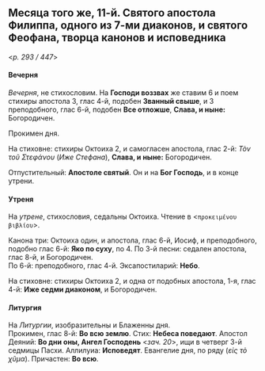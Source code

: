 
## Месяца того же, 11-й. Святого апостола Филиппа, одного из 7-ми диаконов, и святого Феофана, творца канонов и исповедника  

<*p. 293 / 447*>

#### Вечерня

*Вечерня*, не стихословим. На **Господи воззвах** же ставим 6 и поем стихиры апостола 3, глас 4-й, 
подобен **Званный свыше**, и 3 преподобного, глас 6-й, подобен **Все отложше**, 
**Слава, и ныне:** Богородичен. 

Прокимен дня. 

На стиховне: стихиры Октоиха 2, и самогласен апостола, глас 2-й: *Τὸν τοῦ Στεφάνου* (*Иже Стефана*), 
**Слава, и ныне:** Богородичен.

Отпустительный: **Апостоле святый**. 
Он и на **Бог Господь**, и в конце утрени.

#### Утреня

На *утрене*, стихословия, седальны Октоиха. Чтение в <`προκειμένου βιβλίου`>. 

Канона три: Октоиха один, и апостола, глас 6-й, Иосиф, и преподобного, подобно глас 6-й: **Яко по суху**, по 4. 
По 3-й песни: седален апостола, глас 8-й, и Богородичен.    
По 6-й: преподобного, глас 4-й. 
Эксапостиларий: **Небо**. 

На стиховне: стихиры Октоиха 2, и одна от подобных апостола, 1-я, глас 4-й: **Иже седми диаконом**, 
и Богородичен. 

#### Литургия

На *Литургии*, изобразительны и Блаженны дня.  
Прокимен, глас 8-й: **Во всю землю**. Стих: **Небеса поведают**. 
Апостол Деяний: **Во дни оны, Ангел Господень** <*зач. 20*>, ищи в четверг 3-й седмицы Пасхи. 
Аллилуиа: **Исповедят**. 
Евангелие дня, по ряду (*εἰς τὸ χῦμα*).
Причастен: **Во всю**.
